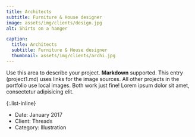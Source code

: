```yaml
---
title: Architects
subtitle: Furniture & House designer
image: assets/img/clients/design.jpg
alt: Shirts on a hanger

caption:
  title: Architects
  subtitle: Furniture & House designer
  thumbnail: assets/img/clients/archi.jpg
---
```


Use this area to describe your project. **Markdown** supported. This entry (project1.md) uses links for the image sources. All other projects in the portfolio use local images. Both work just fine! Lorem ipsum dolor sit amet, consectetur adipisicing elit.

{:.list-inline}

- Date: January 2017
- Client: Threads
- Category: Illustration
